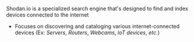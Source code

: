 Shodan.io is a specialized search engine that's designed to find and index devices connected to the internet 

* Focuses on discovering and cataloging various internet-connected devices (Ex: *Servers*, *Routers*, *Webcams*, *IoT devices*, *etc.*)
